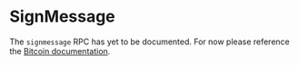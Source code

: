 # SignMessage

The `signmessage` RPC has yet to be documented. For now please
reference the
[Bitcoin documentation](https://bitcoin.org/en/developer-reference#signmessage).
